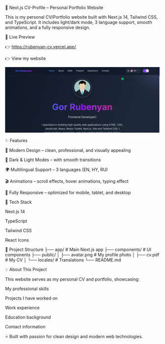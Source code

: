 🌟 Next.js CV-Profile – Personal Portfolio Website

This is my personal CV/Portfolio website built with Next.js 14, Tailwind CSS, and TypeScript.
It includes light/dark mode, 3 language support, smooth animations, and a fully responsive design.

📸 Live Preview

👉 https://rubenyan-cv.vercel.app/

👉 View my website

<p align="center"> <img src="./public/Screen.png" alt="Preview" width="800" /> </p>
✨ Features

🎨 Modern Design – clean, professional, and visually appealing

🌙 Dark & Light Modes – with smooth transitions

🌍 Multilingual Support – 3 languages (EN, HY, RU)

🎬 Animations – scroll effects, hover animations, typing effect

📱 Fully Responsive – optimized for mobile, tablet, and desktop

🚀 Tech Stack

Next.js 14

TypeScript

Tailwind CSS

React Icons

📂 Project Structure
├── app/                  # Main Next.js app
├── components/           # UI components
├── public/
│   ├── avatar.png        # My profile photo
│   ├── cv.pdf            # My CV
│   └── locales/          # Translations
└── README.md

💡 About This Project

This website serves as my personal CV and portfolio, showcasing:

My professional skills

Projects I have worked on

Work experience

Education background

Contact information

⭐ Built with passion for clean design and modern web technologies.